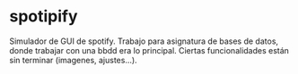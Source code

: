 # spotipify
Simulador de GUI de spotify. Trabajo para asignatura de bases de datos, donde trabajar con una bbdd era lo principal. Ciertas funcionalidades están sin terminar (imagenes, ajustes...).
